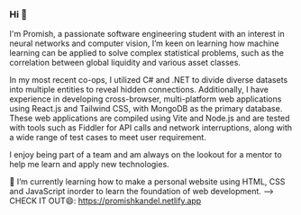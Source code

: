 ### Hi 👋
I'm Promish, a passionate software engineering student with an interest in neural networks and computer vision, I’m keen on learning how machine learning can be applied to solve complex statistical problems, such as the correlation between global liquidity and various asset classes.

In my most recent co-ops, I utilized C# and .NET to divide diverse datasets into multiple entities to reveal hidden connections. Additionally, I have experience in developing cross-browser, multi-platform web applications using React.js and Tailwind CSS, with MongoDB as the primary database. These web applications are compiled using Vite and Node.js and are tested with tools such as Fiddler for API calls and network interruptions, along with a wide range of test cases to meet user requirement. 

I enjoy being part of a team and am always on the lookout for a mentor to help me learn and apply new technologies.

🌱 I’m currently learning how to make a personal website using HTML, CSS and JavaScript inorder to learn the foundation of web development.
--> CHECK IT OUT😄: https://promishkandel.netlify.app





<!--
**PromishKandel/PromishKandel** is a ✨ _special_ ✨ repository because its `README.md` (this file) appears on your GitHub profile.

Here are some ideas to get you started:

- 🔭 I’m currently working on ...
- 🌱 I’m currently learning ...
- 👯 I’m looking to collaborate on ...
- 🤔 I’m looking for help with ...
- 💬 Ask me about ...
- 📫 How to reach me: ...
- 😄 Pronouns: ...
- ⚡ Fun fact: ...
-->
